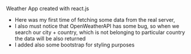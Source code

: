 Weather App created with react.js
- Here was my first time of fetching some data from the real server,
- I also must notice that OpenWeatherAPI has some bug, so when we search our city + country, which is not belonging to particular country the data will be also returned
- I added also some bootstrap for styling purposes
